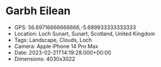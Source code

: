# Garbh Eilean

- GPS: 56.69716666666666,-5.689933333333333
- Location: Loch Sunart, Sunart, Scotland, United Kingdom
- Tags: Landscape, Clouds, Loch
- Camera: Apple iPhone 14 Pro Max
- Date: 2023-02-21T14:19:28.000+00:00
- Dimensions: 4030x3022

